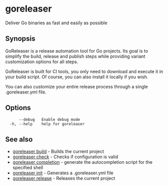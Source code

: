 # goreleaser

Deliver Go binaries as fast and easily as possible

## Synopsis

GoReleaser is a release automation tool for Go projects.
Its goal is to simplify the build, release and publish steps while providing
variant customization options for all steps.

GoReleaser is built for CI tools, you only need to download and execute it
in your build script. Of course, you can also install it locally if you wish.

You can also customize your entire release process through a
single .goreleaser.yml file.


## Options

```
      --debug   Enable debug mode
  -h, --help    help for goreleaser
```

## See also

* [goreleaser build](/cmd/goreleaser_build/)	 - Builds the current project
* [goreleaser check](/cmd/goreleaser_check/)	 - Checks if configuration is valid
* [goreleaser completion](/cmd/goreleaser_completion/)	 - generate the autocompletion script for the specified shell
* [goreleaser init](/cmd/goreleaser_init/)	 - Generates a .goreleaser.yml file
* [goreleaser release](/cmd/goreleaser_release/)	 - Releases the current project

